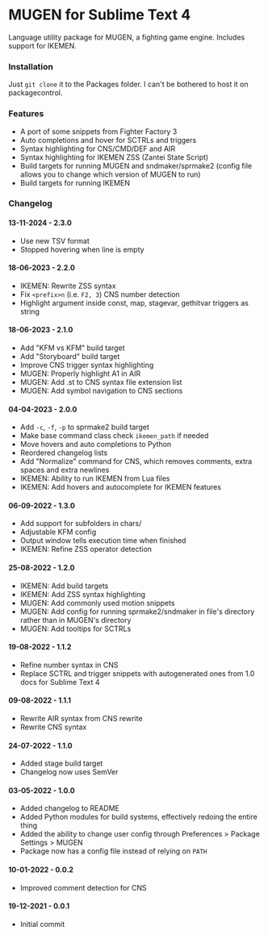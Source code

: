 # MUGEN for Sublime Text 4

Language utility package for MUGEN, a fighting game engine. Includes support for IKEMEN.

### Installation

Just `git clone` it to the Packages folder. I can't be bothered to host it on packagecontrol.

### Features

- A port of some snippets from Fighter Factory 3
- Auto completions and hover for SCTRLs and triggers
- Syntax highlighting for CNS/CMD/DEF and AIR
- Syntax highlighting for IKEMEN ZSS (Zantei State Script)
- Build targets for running MUGEN and sndmaker/sprmake2 (config file allows you to change which version of MUGEN to run)
- Build targets for running IKEMEN

### Changelog

#### 13-11-2024 - 2.3.0
- Use new TSV format
- Stopped hovering when line is empty

#### 18-06-2023 - 2.2.0
- IKEMEN: Rewrite ZSS syntax
- Fix `<prefix>n` (i.e. `F2, 3`) CNS number detection
- Highlight argument inside const, map, stagevar, gethitvar triggers as string

#### 18-06-2023 - 2.1.0
- Add "KFM vs KFM" build target
- Add "Storyboard" build target
- Improve CNS trigger syntax highlighting
- MUGEN: Properly highlight A1 in AIR
- MUGEN: Add .st to CNS syntax file extension list
- MUGEN: Add symbol navigation to CNS sections

#### 04-04-2023 - 2.0.0
- Add `-c`, `-f`, `-p` to sprmake2 build target
- Make base command class check `ikemen_path` if needed
- Move hovers and auto completions to Python
- Reordered changelog lists
- Add "Normalize" command for CNS, which removes comments, extra spaces and extra newlines
- IKEMEN: Ability to run IKEMEN from Lua files
- IKEMEN: Add hovers and autocomplete for IKEMEN features

#### 06-09-2022 - 1.3.0
- Add support for subfolders in chars/
- Adjustable KFM config
- Output window tells execution time when finished
- IKEMEN: Refine ZSS operator detection

#### 25-08-2022 - 1.2.0
- IKEMEN: Add build targets
- IKEMEN: Add ZSS syntax highlighting
- MUGEN: Add commonly used motion snippets
- MUGEN: Add config for running sprmake2/sndmaker in file's directory rather than in MUGEN's directory
- MUGEN: Add tooltips for SCTRLs

#### 19-08-2022 - 1.1.2
- Refine number syntax in CNS 
- Replace SCTRL and trigger snippets with autogenerated ones from 1.0 docs for Sublime Text 4

#### 09-08-2022 - 1.1.1
- Rewrite AIR syntax from CNS rewrite
- Rewrite CNS syntax

#### 24-07-2022 - 1.1.0
- Added stage build target
- Changelog now uses SemVer

#### 03-05-2022 - 1.0.0
- Added changelog to README
- Added Python modules for build systems, effectively redoing the entire thing
- Added the ability to change user config through Preferences > Package Settings > MUGEN
- Package now has a config file instead of relying on `PATH`

#### 10-01-2022 - 0.0.2
- Improved comment detection for CNS

#### 19-12-2021 - 0.0.1
- Initial commit
